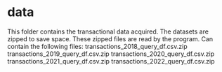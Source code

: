 # data
This folder contains the transactional data acquired. The datasets are zipped to save space. These zipped files are read by the program.
Can contain the following files:
transactions_2018_query_df.csv.zip
transactions_2019_query_df.csv.zip
transactions_2020_query_df.csv.zip
transactions_2021_query_df.csv.zip
transactions_2022_query_df.csv.zip
